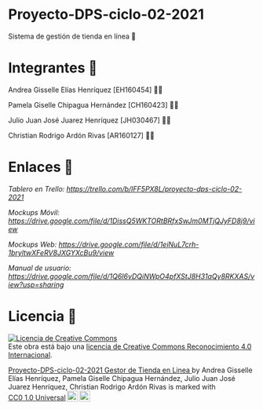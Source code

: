 # Proyecto-DPS-ciclo-02-2021
Sistema de gestión de tienda en línea 🏪

# Integrantes 👥

Andrea Gisselle Elías Henríquez  [EH160454] 👩‍💻

Pamela Giselle Chipagua Hernández [CH160423] 👩‍💻

Julio Juan José Juarez Henríquez [JH030467] 👨‍💻

Christian Rodrigo Ardón Rivas [AR160127] 👨‍💻

# Enlaces 🔗

*Tablero en Trello: https://trello.com/b/IFF5PX8L/proyecto-dps-ciclo-02-2021*

*Mockups Móvil: https://drive.google.com/file/d/1DissQ5WKTORtBRfxSwJm0MTjQJyFD8j9/view*

*Mockups Web: https://drive.google.com/file/d/1ejNuL7crh-1bryltwXFeRV8JXGYXcBu9/view*

*Manual de usuario: https://drive.google.com/file/d/1Q6I6vDQiNWpO4pfXStJ8H31aQy8RKXAS/view?usp=sharing*

# Licencia 📃
<a rel="license" href="http://creativecommons.org/licenses/by/4.0/"><img alt="Licencia de Creative Commons" style="border-width:0" src="https://i.creativecommons.org/l/by/4.0/88x31.png" /></a><br />Este obra está bajo una <a rel="license" href="http://creativecommons.org/licenses/by/4.0/">licencia de Creative Commons Reconocimiento 4.0 Internacional</a>.
<p xmlns:cc="http://creativecommons.org/ns#" xmlns:dct="http://purl.org/dc/terms/"><a property="dct:title" rel="cc:attributionURL" href="https://github.com/ChrisArdon/Proyecto-DPS-ciclo-02-2021">Proyecto-DPS-ciclo-02-2021 Gestor de Tienda en Linea </a> by <span property="cc:attributionName">Andrea Gisselle Elías Henríquez, Pamela Giselle Chipagua Hernández, Julio Juan José Juarez Henríquez, Christian Rodrigo Ardón Rivas</span> is marked with <a href="http://creativecommons.org/publicdomain/zero/1.0?ref=chooser-v1" target="_blank" rel="license noopener noreferrer" style="display:inline-block;">CC0 1.0 Universal<img style="height:22px!important;margin-left:3px;vertical-align:text-bottom;" src="https://mirrors.creativecommons.org/presskit/icons/cc.svg?ref=chooser-v1"><img style="height:22px!important;margin-left:3px;vertical-align:text-bottom;" src="https://mirrors.creativecommons.org/presskit/icons/zero.svg?ref=chooser-v1"></a></p>


